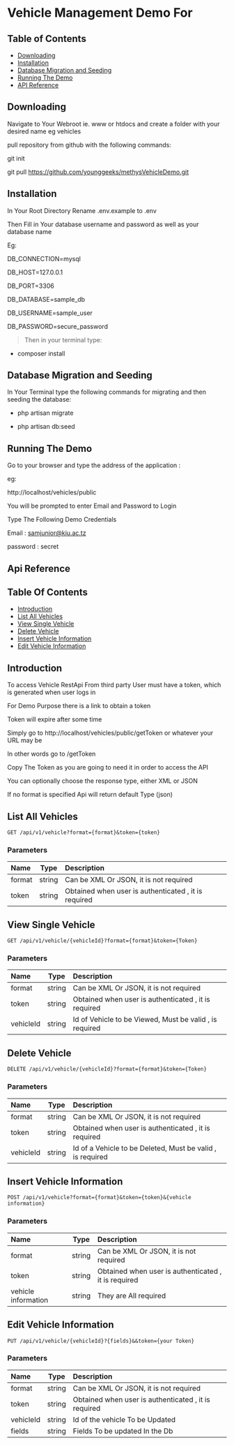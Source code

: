 # Vehicle Management Demo For 

## Table of Contents

- [Downloading](#downloading)
- [Installation](#installation)
- [Database Migration and Seeding](#database-migration-and-seeding)
- [Running The Demo](#running-the-demo)
- [API Reference](#api-reference)

## Downloading

Navigate to Your Webroot ie. www or htdocs and create a folder with your desired name eg vehicles

pull repository from github with the following commands:

git init

git pull https://github.com/younggeeks/methysVehicleDemo.git


## Installation

In Your Root Directory Rename .env.example to .env

Then Fill in Your database username and password as well as your database name

Eg:

DB_CONNECTION=mysql

DB_HOST=127.0.0.1

DB_PORT=3306

DB_DATABASE=sample_db

DB_USERNAME=sample_user

DB_PASSWORD=secure_password

> Then in your terminal type:

 - composer install


## Database Migration and Seeding

In Your Terminal type the following commands for migrating and then seeding the database:

 - php artisan migrate
 
 - php artisan db:seed


## Running The Demo

Go to your browser and type the address of the application :

eg: 

http://localhost/vehicles/public

You will be prompted to enter Email and Password to Login

Type The Following Demo Credentials

Email : samjunior@kiu.ac.tz

password : secret
 


## Api Reference

   ## Table Of Contents
 
 - [Introduction](#introduction)
 - [List All Vehicles](#list-all-vehicles)
 - [View Single Vehicle](#view-single-vehicle)
 - [Delete Vehicle](#delete-vehicle)
 - [Insert Vehicle Information](#insert-vehicle-information)
 - [Edit Vehicle Information](#edit-vehicle-information)
 
 
 ## Introduction
 
 To access Vehicle RestApi From third party User must have a token, which is generated when user logs in
 
 For Demo Purpose there is a link to obtain a token 
 
 Token will expire after some time
 
 Simply go to http://localhost/vehicles/public/getToken or whatever your URL may be 
 
 In other words go to /getToken
 
 Copy The Token as you are going to need it in order to access the API
 
 You can optionally choose the response type, either XML or JSON
 
 If no format is specified Api will return default Type (json)
 
 ## List All Vehicles
 
 ```
GET /api/v1/vehicle?format={format}&token={token}
 
 ```
 
 ### Parameters
 
 | Name         | Type           | Description                                              |
 | :---         |     :---:      |          :---                                           |
 | format       |     string      | Can be XML Or JSON, it is not required                  |
 | token        |     string     | Obtained when user is authenticated , it is required     |
 
 
 
 ## View Single Vehicle
 
 ```
GET /api/v1/vehicle/{vehicleId}?format={format}&token={Token}
 
 ```
 
 ### Parameters
 
 | Name         | Type           | Description                                              |
 | :---         |     :---:      |          :---                                            |
 | format       |     string      | Can be XML Or JSON, it is not required                  |
 | token        |     string     | Obtained when user is authenticated , it is required     |
 | vehicleId        |     string     |Id of Vehicle to be Viewed, Must be valid , is required  |
 
 
 
 
 ## Delete Vehicle
 
  ```
 DELETE /api/v1/vehicle/{vehicleId}?format={format}&token={Token}
  
  ```
  
  ### Parameters
  
  | Name         | Type           | Description                                              |
  | :---         |     :---:      |          :---                                            |
  | format       |     string      | Can be XML Or JSON, it is not required                  |
  | token        |     string     | Obtained when user is authenticated , it is required     |
  | vehicleId        |     string     |Id of  a Vehicle to be Deleted, Must be valid , is required  | 
 
 
 
 ## Insert Vehicle Information
 
 ```
POST /api/v1/vehicle?format={format}&token={token}&{vehicle information}
 
 ```
 
 ### Parameters
 
 | Name         | Type           | Description                                              |
 | :---         |     :---:      |          :---                                            |
 | format       |     string      | Can be XML Or JSON, it is not required                  |
 | token        |     string     | Obtained when user is authenticated , it is required     |
 | vehicle information        |     string     | They are All required  |
 
  
 
 
 ## Edit Vehicle Information
 
 ```
PUT /api/v1/vehicle/{vehicleId}?{fields}&&token={your Token}
 
 ```
 
 ### Parameters
 
 | Name         | Type           | Description                                              |
 | :---         |     :---:      |          :---                                            |
 | format       |     string      | Can be XML Or JSON, it is not required                  |
 | token        |     string     | Obtained when user is authenticated , it is required     |
 | vehicleId    |     string     | Id of the vehicle To be Updated     |
 | fields        |     string     |Fields To be updated In the Db  |
 
 
 
 
 
 

